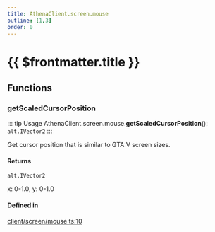 ```yaml
---
title: AthenaClient.screen.mouse
outline: [1,3]
order: 0
---
```


# {{ $frontmatter.title }}


## Functions

### getScaledCursorPosition

::: tip Usage
AthenaClient.screen.mouse.**getScaledCursorPosition**(): `alt.IVector2`
:::

Get cursor position that is similar to GTA:V screen sizes.

#### Returns

`alt.IVector2`

x: 0-1.0, y: 0-1.0

#### Defined in

[client/screen/mouse.ts:10](https://github.com/Stuyk/altv-athena/blob/55b6185/src/core/client/screen/mouse.ts#L10)

